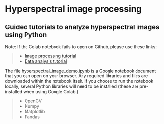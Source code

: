 # Hyperspectral image processing

## Guided tutorials to analyze hyperspectral images using Python

Note: If the Colab notebook fails to open on Github, please use these links:

>
> - <a target="_blank" href= "https://colab.research.google.com/github/piyuss/hyperspectral-image-demo/blob/main/hyperspectral_image_demo.ipynb" > Image processing tutorial </a> 
> - [Data analysis tutorial](https://colab.research.google.com/github/piyuss/hyperspectral-image-demo/blob/main/spectral_data_analysis_demo.ipynb)

The file hyperspectral_image_demo.ipynb is a Google notebook document that you can open on your browser. Any required libraries and files are downloaded within the notebook itself. If you choose to run the notebook locally, several Python libraries will need to be installed (these are pre-installed when using Google Colab.)

>
> - OpenCV
> - Numpy
> - Matplotlib
> - Pandas
>




